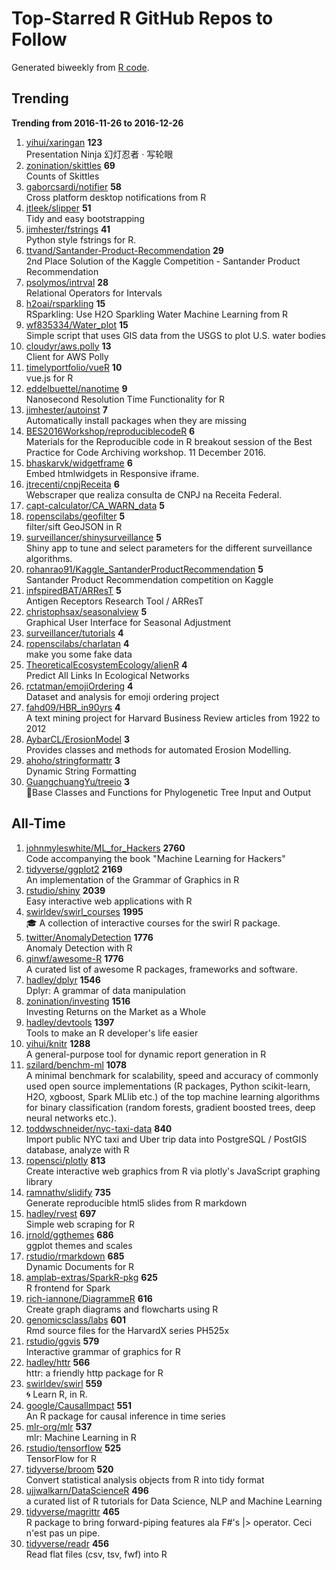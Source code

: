 # Top-Starred R GitHub Repos to Follow

Generated biweekly from [R code](https://github.com/qinwf/awesome-R/blob/master/trending_repo.R).

## Trending

**Trending from 2016-11-26 to 2016-12-26**

1. [yihui/xaringan](https://github.com/yihui/xaringan) **123**<br/>Presentation Ninja 幻灯忍者 · 写轮眼
1. [zonination/skittles](https://github.com/zonination/skittles) **69**<br/>Counts of Skittles
1. [gaborcsardi/notifier](https://github.com/gaborcsardi/notifier) **58**<br/>Cross platform desktop notifications from R
1. [jtleek/slipper](https://github.com/jtleek/slipper) **51**<br/>Tidy and easy bootstrapping
1. [jimhester/fstrings](https://github.com/jimhester/fstrings) **41**<br/>Python style fstrings for R.
1. [ttvand/Santander-Product-Recommendation](https://github.com/ttvand/Santander-Product-Recommendation) **29**<br/>2nd Place Solution of the Kaggle Competition - Santander Product Recommendation
1. [psolymos/intrval](https://github.com/psolymos/intrval) **28**<br/>Relational Operators for Intervals
1. [h2oai/rsparkling](https://github.com/h2oai/rsparkling) **15**<br/>RSparkling: Use H2O Sparkling Water Machine Learning from R
1. [wf835334/Water_plot](https://github.com/wf835334/Water_plot) **15**<br/>Simple script that uses GIS data from the USGS to plot U.S. water bodies 
1. [cloudyr/aws.polly](https://github.com/cloudyr/aws.polly) **13**<br/>Client for AWS Polly
1. [timelyportfolio/vueR](https://github.com/timelyportfolio/vueR) **10**<br/>vue.js for R
1. [eddelbuettel/nanotime](https://github.com/eddelbuettel/nanotime) **9**<br/>Nanosecond Resolution Time Functionality for R
1. [jimhester/autoinst](https://github.com/jimhester/autoinst) **7**<br/>Automatically install packages when they are missing
1. [BES2016Workshop/reproduciblecodeR](https://github.com/BES2016Workshop/reproduciblecodeR) **6**<br/>Materials for the Reproducible code in R breakout session of the Best Practice for Code Archiving workshop. 11 December 2016. 
1. [bhaskarvk/widgetframe](https://github.com/bhaskarvk/widgetframe) **6**<br/>Embed htmlwidgets in Responsive iframe.
1. [jtrecenti/cnpjReceita](https://github.com/jtrecenti/cnpjReceita) **6**<br/>Webscraper que realiza consulta de CNPJ na Receita Federal.
1. [capt-calculator/CA_WARN_data](https://github.com/capt-calculator/CA_WARN_data) **5**<br/>
1. [ropenscilabs/geofilter](https://github.com/ropenscilabs/geofilter) **5**<br/>filter/sift GeoJSON in R
1. [surveillancer/shinysurveillance](https://github.com/surveillancer/shinysurveillance) **5**<br/>Shiny app to tune and select parameters for the different surveillance algorithms.
1. [rohanrao91/Kaggle_SantanderProductRecommendation](https://github.com/rohanrao91/Kaggle_SantanderProductRecommendation) **5**<br/>Santander Product Recommendation competition on Kaggle
1. [infspiredBAT/ARResT](https://github.com/infspiredBAT/ARResT) **5**<br/>Antigen Receptors Research Tool / ARResT
1. [christophsax/seasonalview](https://github.com/christophsax/seasonalview) **5**<br/>Graphical User Interface for Seasonal Adjustment
1. [surveillancer/tutorials](https://github.com/surveillancer/tutorials) **4**<br/>
1. [ropenscilabs/charlatan](https://github.com/ropenscilabs/charlatan) **4**<br/>make you some fake data
1. [TheoreticalEcosystemEcology/alienR](https://github.com/TheoreticalEcosystemEcology/alienR) **4**<br/>Predict All Links In Ecological Networks
1. [rctatman/emojiOrdering](https://github.com/rctatman/emojiOrdering) **4**<br/>Dataset and analysis for emoji ordering project
1. [fahd09/HBR_in90yrs](https://github.com/fahd09/HBR_in90yrs) **4**<br/>A text mining project for Harvard Business Review articles from 1922 to 2012
1. [AybarCL/ErosionModel](https://github.com/AybarCL/ErosionModel) **3**<br/>Provides classes and methods for automated Erosion Modelling.
1. [ahoho/stringformattr](https://github.com/ahoho/stringformattr) **3**<br/>Dynamic String Formatting
1. [GuangchuangYu/treeio](https://github.com/GuangchuangYu/treeio) **3**<br/>:seedling:Base Classes and Functions for Phylogenetic Tree Input and Output


## All-Time

1. [johnmyleswhite/ML_for_Hackers](https://github.com/johnmyleswhite/ML_for_Hackers) **2760**<br/>Code accompanying the book "Machine Learning for Hackers"
1. [tidyverse/ggplot2](https://github.com/tidyverse/ggplot2) **2169**<br/>An implementation of the Grammar of Graphics in R
1. [rstudio/shiny](https://github.com/rstudio/shiny) **2039**<br/>Easy interactive web applications with R
1. [swirldev/swirl_courses](https://github.com/swirldev/swirl_courses) **1995**<br/>:mortar_board: A collection of interactive courses for the swirl R package.
1. [twitter/AnomalyDetection](https://github.com/twitter/AnomalyDetection) **1776**<br/>Anomaly Detection with R
1. [qinwf/awesome-R](https://github.com/qinwf/awesome-R) **1776**<br/>A curated list of awesome R packages, frameworks and software.
1. [hadley/dplyr](https://github.com/hadley/dplyr) **1546**<br/>Dplyr: A grammar of data manipulation
1. [zonination/investing](https://github.com/zonination/investing) **1516**<br/>Investing Returns on the Market as a Whole
1. [hadley/devtools](https://github.com/hadley/devtools) **1397**<br/>Tools to make an R developer's life easier
1. [yihui/knitr](https://github.com/yihui/knitr) **1288**<br/>A general-purpose tool for dynamic report generation in R
1. [szilard/benchm-ml](https://github.com/szilard/benchm-ml) **1078**<br/>A minimal benchmark for scalability, speed and accuracy of commonly used open source implementations (R packages, Python scikit-learn, H2O, xgboost, Spark MLlib etc.) of the top machine learning algorithms for binary classification (random forests, gradient boosted trees, deep neural networks etc.).
1. [toddwschneider/nyc-taxi-data](https://github.com/toddwschneider/nyc-taxi-data) **840**<br/>Import public NYC taxi and Uber trip data into PostgreSQL / PostGIS database, analyze with R
1. [ropensci/plotly](https://github.com/ropensci/plotly) **813**<br/>Create interactive web graphics from R via plotly's JavaScript graphing library
1. [ramnathv/slidify](https://github.com/ramnathv/slidify) **735**<br/>Generate reproducible html5 slides from R markdown
1. [hadley/rvest](https://github.com/hadley/rvest) **697**<br/>Simple web scraping for R
1. [jrnold/ggthemes](https://github.com/jrnold/ggthemes) **686**<br/>ggplot themes and scales
1. [rstudio/rmarkdown](https://github.com/rstudio/rmarkdown) **685**<br/>Dynamic Documents for R
1. [amplab-extras/SparkR-pkg](https://github.com/amplab-extras/SparkR-pkg) **625**<br/>R frontend for Spark
1. [rich-iannone/DiagrammeR](https://github.com/rich-iannone/DiagrammeR) **616**<br/>Create graph diagrams and flowcharts using R
1. [genomicsclass/labs](https://github.com/genomicsclass/labs) **601**<br/>Rmd source files for the HarvardX series PH525x
1. [rstudio/ggvis](https://github.com/rstudio/ggvis) **579**<br/>Interactive grammar of graphics for R
1. [hadley/httr](https://github.com/hadley/httr) **566**<br/>httr: a friendly http package for R
1. [swirldev/swirl](https://github.com/swirldev/swirl) **559**<br/>:cyclone: Learn R, in R.
1. [google/CausalImpact](https://github.com/google/CausalImpact) **551**<br/>An R package for causal inference in time series
1. [mlr-org/mlr](https://github.com/mlr-org/mlr) **537**<br/>mlr: Machine Learning in R 
1. [rstudio/tensorflow](https://github.com/rstudio/tensorflow) **525**<br/>TensorFlow for R
1. [tidyverse/broom](https://github.com/tidyverse/broom) **520**<br/>Convert statistical analysis objects from R into tidy format
1. [ujjwalkarn/DataScienceR](https://github.com/ujjwalkarn/DataScienceR) **496**<br/>a curated list of R tutorials for Data Science, NLP and Machine Learning 
1. [tidyverse/magrittr](https://github.com/tidyverse/magrittr) **465**<br/>R package to bring forward-piping features ala F#'s |> operator. Ceci n'est pas un pipe.
1. [tidyverse/readr](https://github.com/tidyverse/readr) **456**<br/>Read flat files (csv, tsv, fwf) into R


